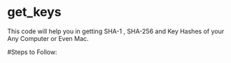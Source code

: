 # get_keys
This code will help you in getting SHA-1 , SHA-256 and Key Hashes of your Any Computer or Even Mac.


#Steps to Follow:
